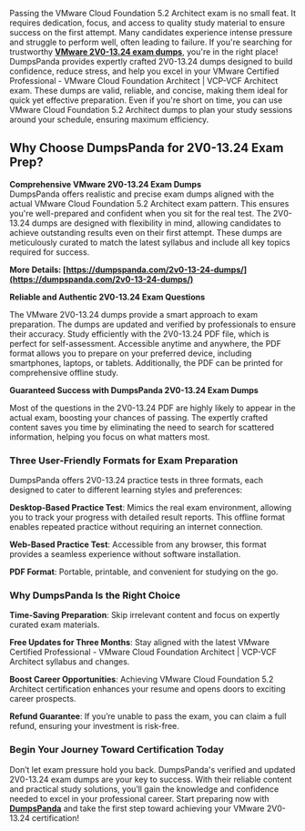 Passing the VMware Cloud Foundation 5.2 Architect exam is no small feat. It requires dedication, focus, and access to quality study material to ensure success on the first attempt. Many candidates experience intense pressure and struggle to perform well, often leading to failure. If you're searching for trustworthy **[VMware 2V0-13.24 exam dumps](https://dumpspanda.com/2v0-13-24-dumps/)**, you're in the right place! DumpsPanda provides expertly crafted 2V0-13.24 dumps designed to build confidence, reduce stress, and help you excel in your VMware Certified Professional - VMware Cloud Foundation Architect | VCP-VCF Architect exam. These dumps are valid, reliable, and concise, making them ideal for quick yet effective preparation. Even if you're short on time, you can use VMware Cloud Foundation 5.2 Architect dumps to plan your study sessions around your schedule, ensuring maximum efficiency.  

## **Why Choose DumpsPanda for 2V0-13.24 Exam Prep?**

  
**Comprehensive VMware 2V0-13.24 Exam Dumps**  
DumpsPanda offers realistic and precise exam dumps aligned with the actual VMware Cloud Foundation 5.2 Architect exam pattern. This ensures you're well-prepared and confident when you sit for the real test. The 2V0-13.24 dumps are designed with flexibility in mind, allowing candidates to achieve outstanding results even on their first attempt. These dumps are meticulously curated to match the latest syllabus and include all key topics required for success.  
  
**More Details: [https://dumpspanda.com/2v0-13-24-dumps/](https://dumpspanda.com/2v0-13-24-dumps/)**  
  
**Reliable and Authentic 2V0-13.24 Exam Questions**  
  
The VMware 2V0-13.24 dumps provide a smart approach to exam preparation. The dumps are updated and verified by professionals to ensure their accuracy. Study efficiently with the 2V0-13.24 PDF file, which is perfect for self-assessment. Accessible anytime and anywhere, the PDF format allows you to prepare on your preferred device, including smartphones, laptops, or tablets. Additionally, the PDF can be printed for comprehensive offline study.  
  
**Guaranteed Success with DumpsPanda 2V0-13.24 Exam Dumps**  
  
Most of the questions in the 2V0-13.24 PDF are highly likely to appear in the actual exam, boosting your chances of passing. The expertly crafted content saves you time by eliminating the need to search for scattered information, helping you focus on what matters most.  

### **Three User-Friendly Formats for Exam Preparation**

  
DumpsPanda offers 2V0-13.24 practice tests in three formats, each designed to cater to different learning styles and preferences:  
  
**Desktop-Based Practice Test**: Mimics the real exam environment, allowing you to track your progress with detailed result reports. This offline format enables repeated practice without requiring an internet connection.  
  
**Web-Based Practice Test**: Accessible from any browser, this format provides a seamless experience without software installation.  
  
**PDF Format**: Portable, printable, and convenient for studying on the go.  

### **Why DumpsPanda Is the Right Choice**

  
**Time-Saving Preparation**: Skip irrelevant content and focus on expertly curated exam materials.  
  
**Free Updates for Three Months**: Stay aligned with the latest VMware Certified Professional - VMware Cloud Foundation Architect | VCP-VCF Architect syllabus and changes.  
  
**Boost Career Opportunities**: Achieving VMware Cloud Foundation 5.2 Architect certification enhances your resume and opens doors to exciting career prospects.  
  
**Refund Guarantee**: If you’re unable to pass the exam, you can claim a full refund, ensuring your investment is risk-free.  

### **Begin Your Journey Toward Certification Today**

  
Don’t let exam pressure hold you back. DumpsPanda's verified and updated 2V0-13.24 exam dumps are your key to success. With their reliable content and practical study solutions, you’ll gain the knowledge and confidence needed to excel in your professional career. Start preparing now with **[DumpsPanda](https://dumpspanda.com/)** and take the first step toward achieving your VMware 2V0-13.24 certification!
